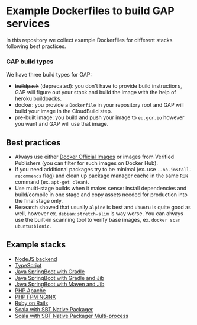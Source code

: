 # Example Dockerfiles to build GAP services

In this repository we collect example Dockerfiles for different stacks following best practices.

### GAP build types

We have three build types for GAP:
* ~~buildpack~~ (deprecated): you don't have to provide build instructions, GAP will figure out your stack and build the image with the help of heroku buildpacks.
* docker: you provide a `Dockerfile` in your repository root and GAP will build your image in the CloudBuild step.
* pre-built image: you build and push your image to `eu.gcr.io` however you want and GAP will use that image.

## Best practices

- Always use either [Docker Official Images](https://docs.docker.com/docker-hub/official_images/) or images from Verified Publishers (you can filter for such images on Docker Hub).
- If you need additional packages try to be minimal (ex. use `--no-install-recommends` flag) and clean up package manager cache in the same `RUN` command (ex. `apt-get clean`).
- Use multi-stage builds when it makes sense: install dependencies and build/compile in one stage and copy assets needed for production into the final stage only.
- Research showed that usually `alpine` is best and `ubuntu` is quite good as well, however ex. `debian:stretch-slim` is way worse. You can always use the built-in scanning tool to verify base images, ex. `docker scan ubuntu:bionic`.

## Example stacks

- [NodeJS backend](nodejs/)
- [TypeScript](typescript/)
- [Java SpringBoot with Gradle](java-gradle/)
- [Java SpringBoot with Gradle and Jib](java-gradle-jib/)
- [Java SpringBoot with Maven and Jib](java-mvn-jib/)
- [PHP Apache](php-apache/)
- [PHP FPM NGINX](php-fpm-nginx/)
- [Ruby on Rails](ruby/)
- [Scala with SBT Native Packager](scala-native-packager/)
- [Scala with SBT Native Packager Multi-process](scala-sbt-native-multi)
